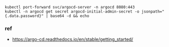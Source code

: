 ```
kubectl port-forward svc/argocd-server -n argocd 8080:443
kubectl -n argocd get secret argocd-initial-admin-secret -o jsonpath="{.data.password}" | base64 -d && echo
```

### ref

- https://argo-cd.readthedocs.io/en/stable/getting_started/
